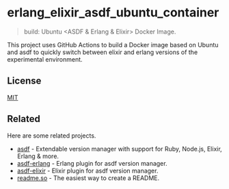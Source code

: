 # erlang_elixir_asdf_ubuntu_container 

> build: Ubuntu <ASDF & Erlang & Elixir> Docker Image.

This project uses GitHub Actions to build a Docker image based on Ubuntu and asdf to quickly switch between elixir and erlang versions of the experimental environment.

## License

[MIT](https://choosealicense.com/licenses/mit/)

## Related

Here are some related projects.

- [asdf](https://github.com/asdf-vm/asdf) - Extendable version manager with support for Ruby, Node.js, Elixir, Erlang & more.
- [asdf-erlang](https://github.com/asdf-vm/asdf-erlang) - Erlang plugin for asdf version manager.
- [asdf-elixir](https://github.com/asdf-vm/asdf-elixir) - Elixir plugin for asdf version manager.
- [readme.so](https://readme.so/editor) - The easiest way to create a README.
